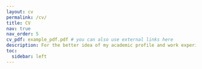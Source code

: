```yaml
---
layout: cv
permalink: /cv/
title: CV
nav: true
nav_order: 5
cv_pdf: example_pdf.pdf # you can also use external links here
description: For the better idea of my academic profile and work experience in the past, check the pdf version.
toc:
  sidebar: left
---
```


